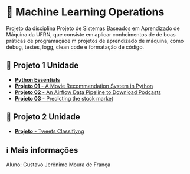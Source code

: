 # 🤖 Machine Learning Operations
Projeto da disciplina Projeto de Sistemas Baseados em Aprendizado de Máquina da UFRN, que consiste em aplicar conhcimentos de de boas práticas de programaçãoe m projetos de aprendizado de máquina, como debug, testes, logg, clean code e formatação de código.

## 📒 Projeto 1 Unidade
- [**Python Essentials**](https://github.com/gjmoura/mlops2023/tree/main/Python_Essentials_for_MLOps)
- [**Projeto 01** - A Movie Recommendation System in Python ](https://github.com/gjmoura/mlops2023/tree/main/Python_Essentials_for_MLOps/Project_01)
- [**Projeto 02** - An Airflow Data Pipeline to Download Podcasts ](https://github.com/gjmoura/mlops2023/tree/main/Python_Essentials_for_MLOps/Project_02)
- [**Projeto 03** - Predicting the stock market ](https://github.com/gjmoura/mlops2023/tree/main/Python_Essentials_for_MLOps/Project_03)

## 📒 Projeto 2 Unidade
- [**Projeto** - Tweets Classifiyng ](https://github.com/gjmoura/mlops2023/tree/main/Tweets_Classifying)
## ℹ Mais informações
Aluno: Gustavo Jerônimo Moura de França
